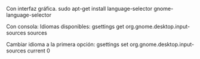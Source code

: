 Con interfaz gráfica.
sudo apt-get install language-selector
gnome-language-selector


Con consola:
Idiomas disponibles:
gsettings get org.gnome.desktop.input-sources sources

Cambiar idioma a la primera opción:
gsettings set org.gnome.desktop.input-sources current 0
